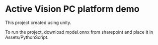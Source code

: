 # Active Vision PC platform demo

This project created using unity.

To run the project, download model.onnx from sharepoint and place it in Assets/PythonScript.
